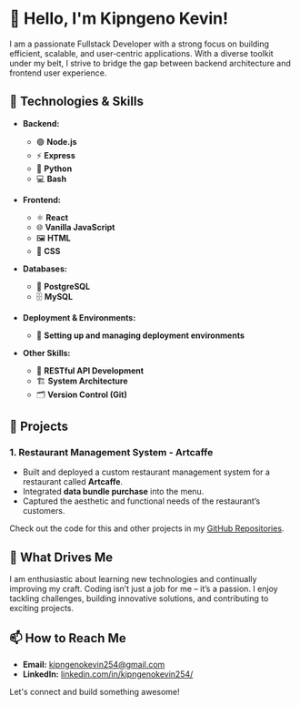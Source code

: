 # 👋 Hello, I'm Kipngeno Kevin!

I am a passionate Fullstack Developer with a strong focus on building efficient, scalable, and user-centric applications. With a diverse toolkit under my belt, I strive to bridge the gap between backend architecture and frontend user experience.

## 🚀 Technologies & Skills

- **Backend:**
  - 🟢 **Node.js**
  - ⚡ **Express**
  - 🐍 **Python**
  - 💻 **Bash**
  
- **Frontend:**
  - ⚛️ **React**
  - 🌐 **Vanilla JavaScript**
  - 🖼️ **HTML**
  - 🎨 **CSS**
  
- **Databases:**
  - 🐘 **PostgreSQL**
  - 🗄️ **MySQL**
  
- **Deployment & Environments:**
  - 🚀 **Setting up and managing deployment environments**
  
- **Other Skills:**
  - 🔗 **RESTful API Development**
  - 🏗️ **System Architecture**
  - 🗂️ **Version Control (Git)**

## 💼 Projects

### 1. **Restaurant Management System - Artcaffe**
   - Built and deployed a custom restaurant management system for a restaurant called **Artcaffe**.
   - Integrated **data bundle purchase** into the menu.
   - Captured the aesthetic and functional needs of the restaurant’s customers.

Check out the code for this and other projects in my [GitHub Repositories](https://github.com/kipngenokevin?tab=repositories).

## 🎯 What Drives Me
I am enthusiastic about learning new technologies and continually improving my craft. Coding isn’t just a job for me – it’s a passion. I enjoy tackling challenges, building innovative solutions, and contributing to exciting projects.

## 📫 How to Reach Me
- **Email:** kipngenokevin254@gmail.com
- **LinkedIn:** [linkedin.com/in/kipngenokevin254/](https://www.linkedin.com/in/kipngenokevin254/)

Let's connect and build something awesome!
